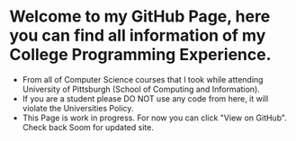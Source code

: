 # Welcome to my GitHub Page, here you can find all information of my College Programming Experience.
  - From all of Computer Science courses that I took while attending University of Pittsburgh (School of Computing and Information).
  - If you are a student please DO NOT use any code from here, it will violate the Universities Policy.
  - This Page is work in progress. For now you can click "View on GitHub". Check back Soom for updated site.

